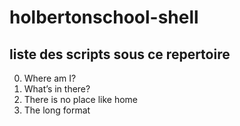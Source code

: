 # holbertonschool-shell

## liste des scripts sous ce repertoire

0. Where am I? 
1. What’s in there? 
2. There is no place like home
3. The long format 
